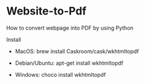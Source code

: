 # Website-to-Pdf
How to convert webpage into PDF by using Python

Install

* MacOS: brew install Caskroom/cask/wkhtmltopdf

* Debian/Ubuntu: apt-get install wkhtmltopdf

* Windows: choco install wkhtmltopdf
